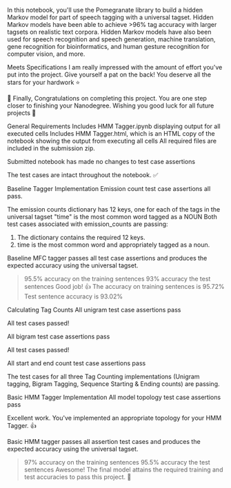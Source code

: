 In this notebook, you'll use the Pomegranate library to build a hidden Markov model for part of speech tagging with a universal tagset. Hidden Markov models have been able to achieve >96% tag accuracy with larger tagsets on realistic text corpora. Hidden Markov models have also been used for speech recognition and speech generation, machine translation, gene recognition for bioinformatics, and human gesture recognition for computer vision, and more.



Meets Specifications
I am really impressed with the amount of effort you've put into the project.
Give yourself a pat on the back! You deserve all the stars for your hardwork :star:

:tada: Finally, Congratulations on completing this project. You are one step closer to finishing your Nanodegree.
Wishing you good luck for all future projects :tada:

General Requirements
Includes HMM Tagger.ipynb displaying output for all executed cells
Includes HMM Tagger.html, which is an HTML copy of the notebook showing the output from executing all cells
All required files are included in the submission zip.

Submitted notebook has made no changes to test case assertions

The test cases are intact throughout the notebook. :white_check_mark:

Baseline Tagger Implementation
Emission count test case assertions all pass.

The emission counts dictionary has 12 keys, one for each of the tags in the universal tagset
"time" is the most common word tagged as a NOUN
Both test cases associated with emission_counts are passing:
1) The dictionary contains the required 12 keys.
2) time is the most common word and appropriately tagged as a noun.

Baseline MFC tagger passes all test case assertions and produces the expected accuracy using the universal tagset.

>95.5% accuracy on the training sentences
93% accuracy the test sentences
Good job! :thumbsup:
The accuracy on training sentences is 95.72%
Test sentence accuracy is 93.02%

Calculating Tag Counts
All unigram test case assertions pass

All test cases passed!

All bigram test case assertions pass

All test cases passed!

All start and end count test case assertions pass

The test cases for all three Tag Counting implementations (Unigram tagging, Bigram Tagging, Sequence Starting & Ending counts) are passing.

Basic HMM Tagger Implementation
All model topology test case assertions pass

Excellent work. You've implemented an appropriate topology for your HMM Tagger. :thumbsup:

Basic HMM tagger passes all assertion test cases and produces the expected accuracy using the universal tagset.

>97% accuracy on the training sentences
>95.5% accuracy the test sentences
Awesome! The final model attains the required training and test accuracies to pass this project. :clap:
